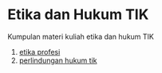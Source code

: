 # Etika dan Hukum TIK

Kumpulan materi kuliah etika dan hukum TIK

1. [etika profesi](etika-profesi.md)
2. [perlindungan hukum tik](perlindungan-hukum-tik.md)
